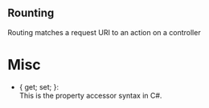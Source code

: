 ## Rounting
Routing matches a request URI to an action on a controller

# Misc
- { get; set; }:<br>
This is the property accessor syntax in C#.